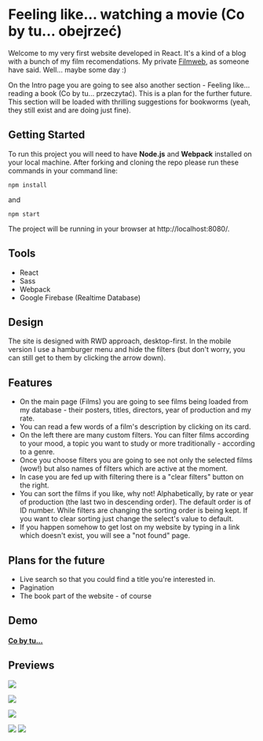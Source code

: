 # Feeling like... watching a movie (Co by tu... obejrzeć)

Welcome to my very first website developed in React. It's a kind of a blog with a bunch of my film recomendations. My private [Filmweb](https://www.filmweb.pl/), as someone have said. Well... maybe some day :)

On the Intro page you are going to see also another section - Feeling like... reading a book (Co by tu... przeczytać). This is a plan for the further future. This section will be loaded with thrilling suggestions for bookworms (yeah, they still exist and are doing just fine).



## Getting Started

To run this project you will need to have **Node.js** and **Webpack** installed on your local machine. After forking and cloning the repo please run these commands in your command line:

```
npm install
```

and

```
npm start
```

The project will be running in your browser at http://localhost:8080/.



## Tools

- React
- Sass
- Webpack
- Google Firebase (Realtime Database)



## Design

The site is designed with RWD approach, desktop-first. In the mobile version I use a hamburger menu and hide the filters (but don't worry, you can still get to them by clicking the arrow down).



## Features

- On the main page (Films) you are going to see films being loaded from my database - their posters, titles, directors, year of production and my rate. 
- You can read a few words of a film's description by clicking on its card.
- On the left there are many custom filters. You can filter films according to your mood, a topic you want to study or more traditionally - according to a genre.
- Once you choose filters you are going to see not only the selected films (wow!) but also names of filters which are active at the moment.
- In case you are fed up with filtering there is a "clear filters" button on the right.
- You can sort the films if you like, why not! Alphabetically, by rate or year of production (the last two in descending order). The default order is of ID number. While filters are changing the sorting order is being kept. If you want to clear sorting just change the select's value to default.
- If you happen somehow to get lost on my website by typing in a link which doesn't exist, you will see a "not found" page.

#### 

## Plans for the future

- Live search so that you could find a title you're interested in.
- Pagination
- The book part of the website - of course



## Demo

#### [Co by tu...](https://karin-on.github.io/co-by-tu/)



## Previews

![](/Users/karina/Documents/coders_lab/PROJEKTY/co-by-tu/images/co-by-tu_prev1.png)

![](/Users/karina/Documents/coders_lab/PROJEKTY/co-by-tu/images/co-by-tu_prev2.png)

![](/Users/karina/Documents/coders_lab/PROJEKTY/co-by-tu/images/co-by-tu_prev3.png)

![](/Users/karina/Documents/coders_lab/PROJEKTY/co-by-tu/images/co-by-tu_prev4.png) ![](/Users/karina/Documents/coders_lab/PROJEKTY/co-by-tu/images/co-by-tu_prev5.png)

